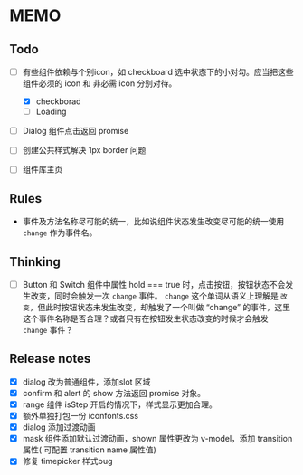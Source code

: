 # MEMO

## Todo

* [ ] 有些组件依赖与个别icon，如 checkboard 选中状态下的小对勾。应当把这些组件必须的 icon 和 非必需 icon 分别对待。
  * [x] checkborad
  * [ ] Loading

* [ ] Dialog 组件点击返回 promise

* [ ] 创建公共样式解决 1px border 问题

* [ ] 组件库主页

## Rules

- 事件及方法名称尽可能的统一，比如说组件状态发生改变尽可能的统一使用 `change` 作为事件名。

## Thinking


* [ ] Button 和 Switch 组件中属性 hold === true 时，点击按钮，按钮状态不会发生改变，同时会触发一次 `change` 事件。 `change` 这个单词从语义上理解是 `改变`，但此时按钮状态未发生改变，却触发了一个叫做 “change” 的事件，这里这个事件名称是否合理？或者只有在按钮发生状态改变的时候才会触发 `change` 事件？

## Release notes
* [x] dialog 改为普通组件，添加slot 区域
* [x] confirm 和 alert 的 show 方法返回 promise 对象。
* [x] range 组件 isStep 开启的情况下，样式显示更加合理。
* [x] 额外单独打包一份 iconfonts.css
* [x] dialog 添加过渡动画
* [x] mask 组件添加默认过渡动画，shown 属性更改为 v-model，添加 transition 属性( 可配置 transition name 属性值)
* [x] 修复 timepicker 样式bug
